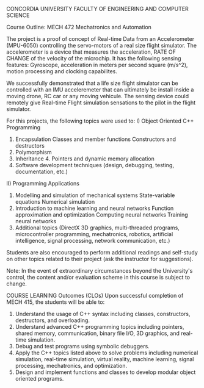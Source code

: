CONCORDIA UNIVERSITY
FACULTY OF ENGINEERING AND COMPUTER SCIENCE

Course Outline:
MECH 472  Mechatronics and Automation

The project is a proof of concept of Real-time Data from an Accelerometer (MPU-6050) controlling the servo-motors of a real size flight simulator. 
The accelerometer is a device that measures the acceleration, RATE OF CHANGE of the velocity of the microchip. It has the following sensing features: Gyroscope, acceleration in meters per second square (m/s^2), motion processing and clocking capabilites. 

We successfully demonstrated that a life size flight simulator can be controlled with an IMU acceleremeter that can ultimately be install inside a moving drone, RC car or any moving vehicule. The sensing device could remotely give Real-time Flight simulation sensations to the pilot in the flight simulator.


For this projects, the following topics were used to:
I) Object Oriented C++ Programming

1. Encapsulation
Classes and member functions
Constructors and destructors
2. Polymorphism
3. Inheritance
	4. Pointers and dynamic memory allocation
5. Software development techniques (design, debugging, testing, documentation, etc.)

II) Programming Applications

1. Modelling and simulation of mechanical systems
	State-variable equations
Numerical simulation
2. Introduction to machine learning and neural networks
	Function approximation and optimization
	Computing neural networks
	Training neural networks
3. Additional topics (DirectX 3D graphics, multi-threaded programs, microcontroller programming, mechatronics, robotics, artificial intelligence, signal processing, network communication, etc.)

Students are also encouraged to perform additional readings and self-study on other topics related to their project (ask the instructor for suggestions).

Note: In the event of extraordinary circumstances beyond the University's control, the content and/or evaluation scheme in this course is subject to change.


COURSE LEARNING Outcomes (CLOs)
Upon successful completion of MECH 415, the students will be able to:
1) Understand the usage of C++ syntax including classes, constructors, destructors, and overloading.
2) Understand advanced C++ programming topics including pointers, shared memory, communication, binary file I/O, 3D graphics, and real-time simulation.
3) Debug and test programs using symbolic debuggers.
4) Apply the C++ topics listed above to solve problems including numerical simulation, real-time simulation, virtual reality, machine learning, signal processing, mechatronics, and optimization. 
5) Design and implement functions and classes to develop modular object oriented programs.
